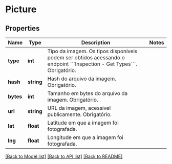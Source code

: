 # Picture

## Properties
Name | Type | Description | Notes
------------ | ------------- | ------------- | -------------
**type** | **int** | Tipo da imagem. Os tipos disponíveis podem ser obtidos acessando o endpoint &#x60;&#x60;&#x60;Inspection - Get Types&#x60;&#x60;&#x60;. Obrigatório. | 
**hash** | **string** | Hash do arquivo da imagem. Obrigatório. | 
**bytes** | **int** | Tamanho em bytes do arquivo da imagem. Obrigatório. | 
**url** | **string** | URL da imagem, acessível publicamente. Obrigatório. | 
**lat** | **float** | Latitude em que a imagem foi fotografada. | 
**lng** | **float** | Longitude em que a imagem foi fotografada. | 

[[Back to Model list]](../../README.md#documentation-for-models) [[Back to API list]](../../README.md#documentation-for-api-endpoints) [[Back to README]](../../README.md)

